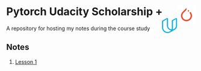 # Pytorch Udacity Scholarship <img src="/images/pytorch_logo.png" align="right" width="50" height="50" alt="PyTorch Logo"> + <img src="/images/Udacity_logo_256.png" align="right" width="40" height="40" alt="Udacity Logo">
A repository for hosting my notes during the course study



## Notes

1. [Lesson 1](/notes/Lesson-2.md)
